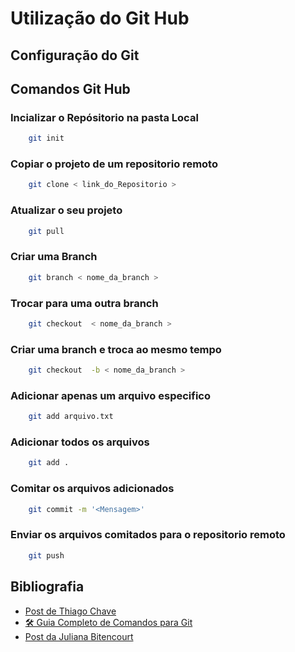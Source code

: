 # Utilização do Git Hub

## Configuração do Git

## Comandos Git Hub

### Incializar o Repósitorio na pasta Local

``` bash
    git init
```

### Copiar o projeto  de um repositorio remoto

``` bash
    git clone < link_do_Repositorio >
```

### Atualizar o seu projeto

``` bash
    git pull
```

### Criar uma  Branch

``` bash
    git branch < nome_da_branch >
```

### Trocar para uma outra branch

``` bash
    git checkout  < nome_da_branch >
```

### Criar uma branch e troca ao mesmo tempo

``` bash
    git checkout  -b < nome_da_branch >
```

### Adicionar apenas um arquivo especifico

``` bash
    git add arquivo.txt
```

### Adicionar todos  os arquivos

``` bash
    git add .
```

### Comitar os arquivos  adicionados

``` bash
    git commit -m '<Mensagem>'
```

### Enviar os arquivos comitados para o  repositorio remoto

``` bash
    git push
```

## Bibliografia

- [Post de Thiago Chave](https://www.linkedin.com/feed/update/urn:li:activity:6903496177233600512/?updateEntityUrn=urn%3Ali%3Afs_updateV2%3A%28urn%3Ali%3Aactivity%3A6903496177233600512%2CFEED_DETAIL%2CEMPTY%2CDEFAULT%2Cfalse%29)
- [🛠️ Guia Completo de Comandos para Git](https://www.linkedin.com/pulse/guia-completo-de-comandos-para-git-cristiano-ferreira-mothe-ey4ne/?trackingId=k9f75g41R0q%2Fqzjfr18Brw%3D%3D)
- [Post da Juliana Bitencourt](https://www.linkedin.com/feed/update/urn:li:activity:7224156821194776576/)